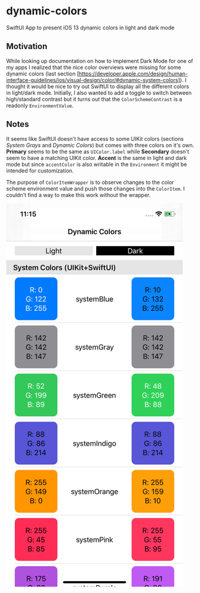 # dynamic-colors
SwiftUI App to present iOS 13 dynamic colors in light and dark mode

## Motivation
While looking up documentation on how to implement Dark Mode for one of my apps I realized that the nice color overviews were missing for some dynamic colors (last section  [https://developer.apple.com/design/human-interface-guidelines/ios/visual-design/color/#dynamic-system-colors]). I thought it would be nice to try out SwiftUI to display all the different colors in light/dark mode. 
Initially, I also wanted to add a toggle to switch between high/standard contrast but it turns out that the `ColorSchemeContrast` is a readonly `EnvironmentValue`.

## Notes 
It seems like SwiftUI doesn't have access to some UIKit colors (sections *System Grays* and *Dynamic Colors*) but comes with three colors on it's own. **Primary** seems to be the same as `UIColor.label` while **Secondary** doesn't seem to have a matching UIKit color. **Accent** is the same in light and dark mode but since `accentColor` is also writable in the `Environment` it might be intended for customization.

The purpose of `ColorItemWrapper` is to observe changes to the color scheme environment value and push those changes into the `ColorItem`. I couldn't find a way to make this work without the wrapper.

![Screenshot of simulator](https://github.com/fruitcoder/dynamic-colors/blob/master/Preview.png)
